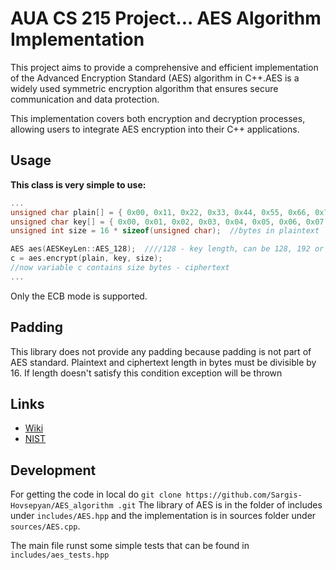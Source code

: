 # AUA CS 215 Project... AES Algorithm Implementation

This project aims to provide a comprehensive and efficient implementation of the Advanced Encryption Standard (AES) 
algorithm in C++.AES is a widely used symmetric encryption algorithm that ensures secure communication and data 
protection. 

This implementation covers both encryption and decryption processes, allowing users to integrate AES encryption into their C++ applications.


## Usage

**This class is very simple to use:**
```c++
...
unsigned char plain[] = { 0x00, 0x11, 0x22, 0x33, 0x44, 0x55, 0x66, 0x77, 0x88, 0x99, 0xaa, 0xbb, 0xcc, 0xdd, 0xee, 0xff }; //plaintext example
unsigned char key[] = { 0x00, 0x01, 0x02, 0x03, 0x04, 0x05, 0x06, 0x07, 0x08, 0x09, 0x0a, 0x0b, 0x0c, 0x0d, 0x0e, 0x0f }; //key example
unsigned int size = 16 * sizeof(unsigned char);  //bytes in plaintext

AES aes(AESKeyLen::AES_128);  ////128 - key length, can be 128, 192 or 256
c = aes.encrypt(plain, key, size);
//now variable c contains size bytes - ciphertext
...
```
Only the ECB mode is supported.


## Padding

This library does not provide any padding because padding is not part of AES standard. Plaintext and ciphertext length in bytes must be divisible by 16. If length doesn't satisfy this condition exception will be thrown

## Links

* [Wiki](https://en.wikipedia.org/wiki/Advanced_Encryption_Standard)
* [NIST](https://www.nist.gov/publications/advanced-encryption-standard-aes)

## Development

 For getting the code in local do `git clone https://github.com/Sargis-Hovsepyan/AES_algorithm
.git`
The library of AES is in the folder of includes under `includes/AES.hpp` and the implementation is in sources folder under `sources/AES.cpp`.

The main file runst some simple tests that can be found in `includes/aes_tests.hpp`
